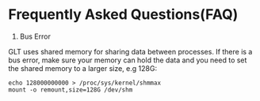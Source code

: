 # Frequently Asked Questions(FAQ)

1. Bus Error

GLT uses shared memory for sharing data between processes. If there is a bus error,
make sure your memory can hold the data and you need to set the shared memory to a
larger size, e.g 128G:
```shell
echo 128000000000 > /proc/sys/kernel/shmmax
mount -o remount,size=128G /dev/shm
```